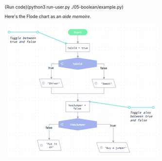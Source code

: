 {Run code}(python3 run-user.py ./05-boolean/example.py)

Here's the Flode chart as an *aide memoire*.

![](05-boolean/example.png)
